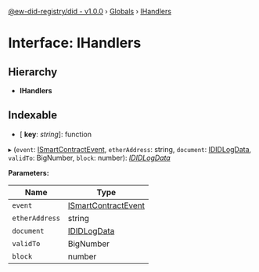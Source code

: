 [@ew-did-registry/did - v1.0.0](../README.md) › [Globals](../globals.md) › [IHandlers](ihandlers.md)

# Interface: IHandlers

## Hierarchy

* **IHandlers**

## Indexable

* \[ **key**: *string*\]: function

▸ (`event`: [ISmartContractEvent](ismartcontractevent.md), `etherAddress`: string, `document`: [IDIDLogData](ididlogdata.md), `validTo`: BigNumber, `block`: number): *[IDIDLogData](ididlogdata.md)*

**Parameters:**

Name | Type |
------ | ------ |
`event` | [ISmartContractEvent](ismartcontractevent.md) |
`etherAddress` | string |
`document` | [IDIDLogData](ididlogdata.md) |
`validTo` | BigNumber |
`block` | number |
